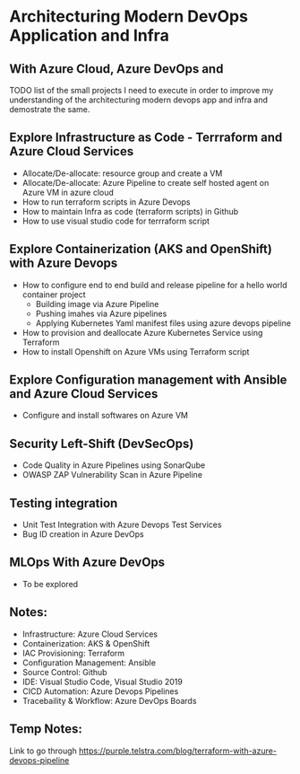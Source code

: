 # Architecturing Modern DevOps Application and Infra
## With Azure Cloud, Azure DevOps and
TODO list of the small projects I need to execute in order to improve my understanding of the architecturing modern devops app and infra and demostrate the same.

## Explore Infrastructure as Code - Terrraform and Azure Cloud Services 
* Allocate/De-allocate: resource group and create a VM 
* Allocate/De-allocate: Azure Pipeline to create self hosted agent on Azure VM in azure cloud 
* How to run terraform scripts in Azure Devops 
* How to maintain Infra as code (terraform scripts) in Github
* How to use visual studio code for terrraform script 

## Explore Containerization (AKS and OpenShift) with Azure Devops 
* How to configure end to end build and release pipeline for a hello world container project
  * Building image via Azure Pipeline
  * Pushing imahes via Azure pipelines
  * Applying Kubernetes Yaml manifest files using azure devops pipeline
* How to provision and deallocate Azure Kubernetes Service using Terraform 
* How to install Openshift on Azure VMs using Terraform script

## Explore Configuration management with Ansible and Azure Cloud Services 
* Configure and install softwares on Azure VM

## Security Left-Shift (DevSecOps)
* Code Quality in Azure Pipelines using SonarQube 
* OWASP ZAP Vulnerability Scan in Azure Pipeline

## Testing integration
* Unit Test Integration with Azure Devops Test Services 
* Bug ID creation in Azure DevOps

## MLOps With Azure DevOps
* To be explored 


## Notes:
* Infrastructure: Azure Cloud Services
* Containerization: AKS & OpenShift 
* IAC Provisioning: Terraform
* Configuration Management: Ansible 
* Source Control: Github
* IDE: Visual Studio Code, Visual Studio 2019
* CICD Automation: Azure Devops Pipelines
* Tracebaility & Workflow: Azure DevOps Boards 


## Temp Notes: 
Link to go through https://purple.telstra.com/blog/terraform-with-azure-devops-pipeline